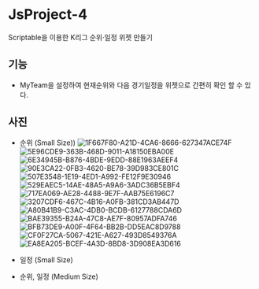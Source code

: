 # JsProject-4
Scriptable을 이용한 K리그 순위·일정 위젯 만들기

## 기능 
* MyTeam을 설정하여 현재순위와 다음 경기일정을 위젯으로 간편히 확인 할 수 있다.


## 사진 
* 순위 (Small Size))
![1F667F80-A21D-4CA6-8666-627347ACE74F](https://user-images.githubusercontent.com/76520025/129747989-ad8c2cc6-6b87-4edd-9217-ae92628204c0.png)
![5E96CDE9-363B-468D-9011-A18150EBA00E](https://user-images.githubusercontent.com/76520025/129748017-995eef2f-78e9-4ca4-b57f-b59732041c7b.png)
![6E34945B-B876-4BDE-9EDD-88E1963AEEF4](https://user-images.githubusercontent.com/76520025/129748044-1df5dd0a-d0c9-4cff-8d9a-1107b98b948f.png)
![90E3CA22-0FB3-4620-BE78-39D983CE801C](https://user-images.githubusercontent.com/76520025/129748056-1a122a9b-ab3e-4722-bc42-dd5663e02a49.png)
![507E3548-1E19-4ED1-A992-FE12F9E30946](https://user-images.githubusercontent.com/76520025/129748080-6c714876-d193-4c0a-ba5d-c278b7524490.png)
![529EAEC5-14AE-48A5-A9A6-3ADC36B5EBF4](https://user-images.githubusercontent.com/76520025/129748096-363f874b-78c1-4b22-970d-d6911d222815.png)
![717EA069-AE28-4488-9E7F-AAB75E6196C7](https://user-images.githubusercontent.com/76520025/129748108-a874ba4c-6c1f-4cde-ae55-d67d2d2dcbbb.png)
![3207CDF6-467C-4B16-A0FB-381CD3AB447D](https://user-images.githubusercontent.com/76520025/129748122-552cb91e-02e3-4365-89e2-576cf248023b.png)
![A80B41B9-C3AC-4DB0-BCDB-6127788CDA6D](https://user-images.githubusercontent.com/76520025/129748148-4d35debc-8f43-44b1-8905-0a0d0cf9a9b8.png)
![BAE39355-B24A-47C8-AE7F-80957ADFA746](https://user-images.githubusercontent.com/76520025/129748160-a50f16ad-e935-451e-94b1-6a1279ecd75c.png)
![BFB73DE9-A00F-4F64-BB2B-DD5EAC8D9788](https://user-images.githubusercontent.com/76520025/129748188-551d3b99-2a32-4fa4-9327-63bc087c3f3b.png)
![CF0F27CA-5067-421E-A627-493D8549376A](https://user-images.githubusercontent.com/76520025/129748199-81efcfeb-198d-46f1-b7b2-30ade6c7f25b.png)
![EA8EA205-BCEF-4A3D-8BD8-3D908EA3D616](https://user-images.githubusercontent.com/76520025/129748209-8ceca16f-67fa-4c3a-b4d2-b5333bee86fa.png)

* 일정 (Small Size)
* 순위, 일정 (Medium Size)



